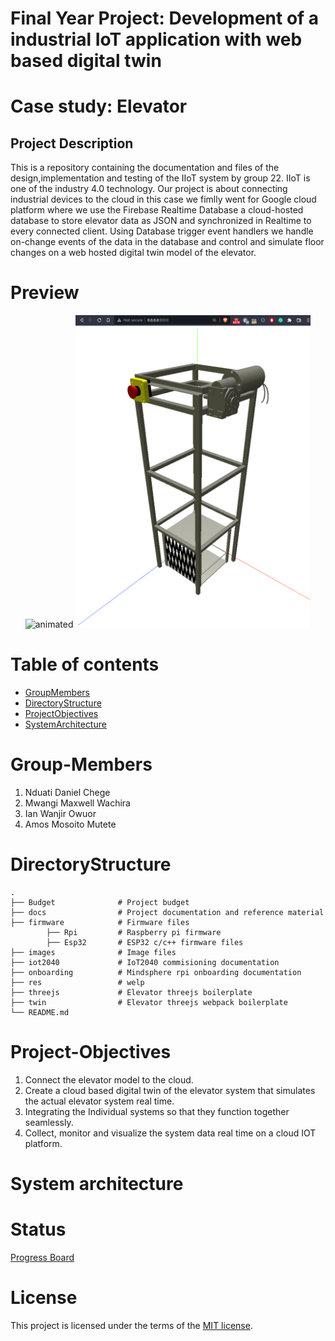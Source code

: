 <p align="center"><b><h1> Final Year Project: Development of a industrial IoT application with web based digital twin
</h1></b></p>

<p align="center"><h1>Case study: Elevator </h1></p>

## Project Description
This is a repository containing the documentation and files of the design,implementation and testing of the IIoT system by group 22. IIoT is one of the industry 4.0 technology. Our project is about connecting industrial devices to the cloud in this case we fimlly went for Google cloud platform where we use the Firebase Realtime Database a cloud-hosted database to store elevator data as JSON and synchronized in Realtime to every connected client. Using Database trigger event handlers we handle on-change events of the data in the database and control and simulate floor changes on a web hosted digital twin model of the elevator.

# Preview
<p align="center">
<img height="500" src="images/elevator/elevator.gif" alt="animated" />
<img height="500" src="images/elevator/elevator.png"/>
</p>

# Table of contents
* [GroupMembers](#Group-Members)
* [DirectoryStructure](#directory-structure)
* [ProjectObjectives](#Project-Objectives)
* [SystemArchitecture](#Group-Members)

# Group-Members
1. Nduati Daniel Chege
2. Mwangi Maxwell Wachira
3. Ian Wanjir Owuor 
4. Amos Mosoito Mutete 

# DirectoryStructure
    .
    ├── Budget			    # Project budget
    ├── docs			    # Project documentation and reference material
	├── firmware			# Firmware files
			├── Rpi			# Raspberry pi firmware
			├── Esp32   	# ESP32 c/c++ firmware files
	├── images              # Image files
    ├── iot2040		    	# IoT2040 commisioning documentation
    ├── onboarding			# Mindsphere rpi onboarding documentation
    ├── res     			# welp
    ├── threejs 			# Elevator threejs boilerplate
    ├── twin     			# Elevator threejs webpack boilerplate 
	└── README.md

# Project-Objectives
1. Connect the  elevator model to the cloud.
2. Create a cloud based digital twin of the elevator system that simulates the actual elevator system real time.
3. Integrating the Individual systems so that they function together seamlessly.
4. Collect, monitor and visualize the system data real time on a cloud IOT platform.

# System architecture

# Status
[Progress Board](https://github.com/DanNduati/Final-Year-Project/projects/1)
# License
This project is licensed under the terms of the [MIT license](LICENSE).